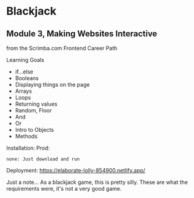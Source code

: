 # Blackjack
## Module 3, Making Websites Interactive
from the Scrimba.com Frontend Career Path

Learning Goals
* if...else
* Booleans
* Displaying things on the page
* Arrays
* Loops
* Returning values
* Random, Floor
* And
* Or
* Intro to Objects
* Methods

Installation: Prod:
```
none: Just download and run
```
Deployment: https://elaborate-lolly-854900.netlify.app/

Just a note... As a blackjack game, this is pretty silly. These are what the requirements were, it's not a very good game.
